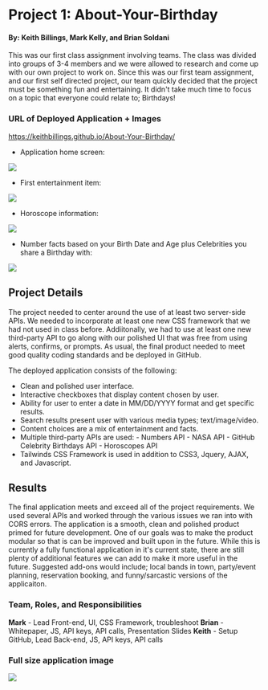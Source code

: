 # Project 1: About-Your-Birthday
#### By: Keith Billings, Mark Kelly, and Brian Soldani

This was our first class assignment involving teams. The class was divided into groups of 3-4 members and we were allowed to research and come up with our own project to work on. Since this was our first team assignment, and our first self directed project, our team quickly decided that the project must be something fun and entertaining. It didn't take much time to focus on a topic that everyone could relate to; Birthdays! 

### URL of Deployed Application + Images

 https://keithbillings.github.io/About-Your-Birthday/

- Application home screen:

 ![](images/main.jpg)

- First entertainment item:

 ![](images/movie.jpg)

- Horoscope information:

 ![](images/horoscope.jpg)

- Number facts based on your Birth Date and Age plus Celebrities you share a Birthday with:

 ![](images/facts_celebs.jpg)


## Project Details
The project needed to center around the use of at least two server-side APIs. We needed to incorporate at least one new CSS framework that we had not used in class before. Addiitonally, we had to use at least one new third-party API to go along with our polished UI that was free from using alerts, confirms, or prompts. As usual, the final product needed to meet good quality coding standards and be deployed in GitHub. 

The deployed application consists of the following:

 - Clean and polished user interface.
 - Interactive checkboxes that display content chosen by user.
 - Ability for user to enter a date in MM/DD/YYYY format and get specific results.
 - Search results present user with various media types; text/image/video.
 - Content choices are a mix of entertainment and facts.
 - Multiple third-party APIs are used:
        - Numbers API
        - NASA API
        - GitHub Celebrity Birthdays API
        - Horoscopes API
 - Tailwinds CSS Framework is used in addition to CSS3, Jquery, AJAX, and Javascript. 
 
 
 
 ## Results
 The final application meets and exceed all of the project requirements. We used several APIs and worked through the various issues we ran into with CORS errors. The application is a smooth, clean and polished product primed for future development. One of our goals was to make the product modular so that is can be improved and built upon in the future. While this is currently a fully functional application in it's current state, there are still plenty of additional features we can add to make it more useful in the future. Suggested add-ons would include; local bands in town, party/event planning, reservation booking, and funny/sarcastic versions of the applicaiton. 


### Team, Roles, and Responsibilities

**Mark** - Lead Front-end, UI, CSS Framework, troubleshoot
**Brian** - Whitepaper, JS, API keys, API calls, Presentation Slides
**Keith** - Setup GitHub, Lead Back-end, JS, API keys, API calls


### Full size application image

![](images/full_app.jpg)